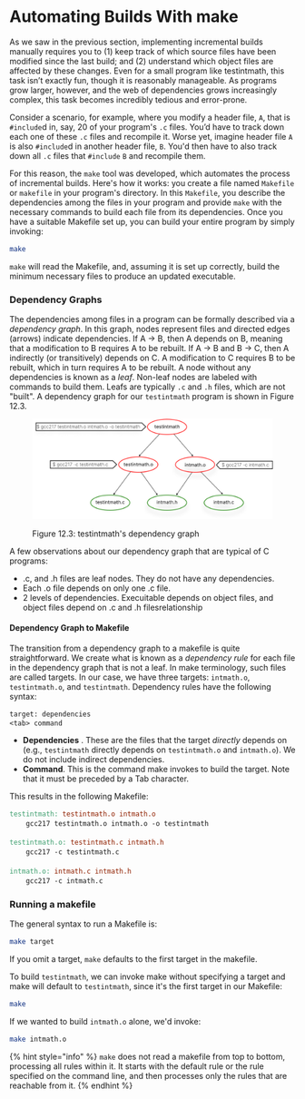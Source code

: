 # Automating Builds With make

As we saw in the previous section, implementing incremental builds manually requires you to (1) keep track of which source files have been modified since the last build; and (2) understand which object files are affected by these changes. Even for a small program like testintmath, this task isn’t exactly fun, though it is reasonably manageable. As programs grow larger, however, and the web of dependencies grows increasingly complex, this task becomes incredibly tedious and error-prone.

Consider a scenario, for example, where you modify a header file, `A`, that is `#include`d in, say, 20 of your program's `.c` files. You’d have to track down each one of these `.c` files and recompile it. Worse yet, imagine header file `A` is also `#include`d in another header file, `B`. You'd then have to also track down all `.c` files that `#include` `B` and recompile them.

For this reason, the `make` tool was developed, which automates the process of incremental builds. Here's how it works: you create a file named `Makefile` or `makefile` in your program's directory. In this `Makefile`, you describe the dependencies among the files in your program and provide `make` with the necessary commands to build each file from its dependencies. Once you have a suitable Makefile set up, you can build your entire program by simply invoking:&#x20;

```bash
make
```

`make` will read the Makefile, and, assuming it is set up correctly, build the minimum necessary files to produce an updated executable.&#x20;

### Dependency Graphs

The dependencies among files in a program can be formally described via a _dependency graph_. In this graph, nodes represent files and directed edges (arrows) indicate dependencies. If A -> B, then A depends on B, meaning that a modification to B requires A to be rebuilt. If A -> B and B -> C, then A indirectly (or transitively) depends on C. A modification to C requires B to be rebuilt, which in turn requires A to be rebuilt. A node without any dependencies is known as a _leaf_. Non-leaf nodes are labeled with commands to build them. Leafs are typically `.c` and `.h` files, which are not "built". A dependency graph for our `testintmath` program is shown in Figure 12.3.

<figure><img src="../.gitbook/assets/Group 125 (1).png" alt="" width="563"><figcaption><p>Figure 12.3: testintmath's dependency graph</p></figcaption></figure>

A few observations about our dependency graph that are typical of C programs:

* .c, and .h files are leaf nodes. They do not have any dependencies.
* Each .o file depends on only one .c file.&#x20;
* 2 levels of dependencies. Execuitable depends on object files, and object files depend on .c and .h filesrelationship

#### Dependency Graph to Makefile

The transition from a dependency graph to a makefile is quite straightforward. We create what is known as a _dependency rule_ for each file in the dependency graph that is not a leaf. In make terminology, such files are called targets. In our case, we have three targets: `intmath.o`, `testintmath.o`, and `testintmath`. Dependency rules have the following syntax:

```
target: dependencies
<tab> command
```

* **Dependencies** . These are the files that the target _directly_ depends on (e.g., `testintmath` directly depends on `testintmath.o` and `intmath.o`). We do not include indirect dependencies.
* **Command**. This is the command make invokes to build the target. Note that it must be preceded by a Tab character.

This results in the following Makefile:

```makefile
testintmath: testintmath.o intmath.o
    gcc217 testintmath.o intmath.o -o testintmath

testintmath.o: testintmath.c intmath.h
    gcc217 -c testintmath.c

intmath.o: intmath.c intmath.h
    gcc217 -c intmath.c
```

### Running a makefile

The general syntax to run a Makefile is:

```bash
make target
```

If you omit a target, `make` defaults to the first target in the makefile.

To build `testintmath`, we can invoke make without specifying a target and make will default to `testintmath`, since it's the first target in our Makefile:

```bash
make
```

If we wanted to build `intmath.o` alone, we'd invoke:

```bash
make intmath.o
```

{% hint style="info" %}
`make` does not read a makefile from top to bottom, processing all rules within it. It starts with the default rule or the rule specified on the command line, and then processes only the rules that are reachable from it.&#x20;
{% endhint %}
